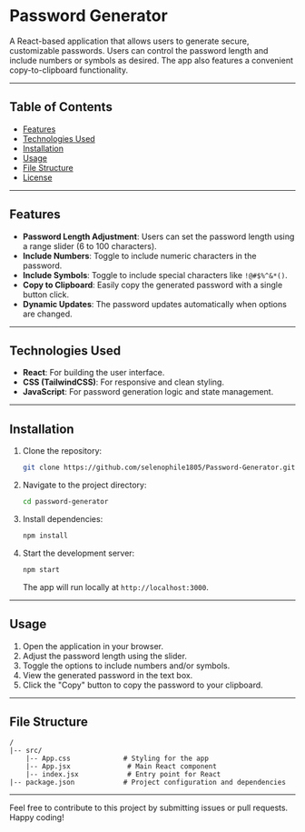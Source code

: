 # Password Generator

A React-based application that allows users to generate secure, customizable passwords. Users can control the password length and include numbers or symbols as desired. The app also features a convenient copy-to-clipboard functionality.

---

## Table of Contents
- [Features](#features)
- [Technologies Used](#technologies-used)
- [Installation](#installation)
- [Usage](#usage)
- [File Structure](#file-structure)
- [License](#license)

---

## Features

- **Password Length Adjustment**: Users can set the password length using a range slider (6 to 100 characters).
- **Include Numbers**: Toggle to include numeric characters in the password.
- **Include Symbols**: Toggle to include special characters like `!@#$%^&*()`.
- **Copy to Clipboard**: Easily copy the generated password with a single button click.
- **Dynamic Updates**: The password updates automatically when options are changed.

---

## Technologies Used

- **React**: For building the user interface.
- **CSS (TailwindCSS)**: For responsive and clean styling.
- **JavaScript**: For password generation logic and state management.

---

## Installation

1. Clone the repository:
   ```bash
   git clone https://github.com/selenophile1805/Password-Generator.git
   ```

2. Navigate to the project directory:
   ```bash
   cd password-generator
   ```

3. Install dependencies:
   ```bash
   npm install
   ```

4. Start the development server:
   ```bash
   npm start
   ```

   The app will run locally at `http://localhost:3000`.

---

## Usage

1. Open the application in your browser.
2. Adjust the password length using the slider.
3. Toggle the options to include numbers and/or symbols.
4. View the generated password in the text box.
5. Click the "Copy" button to copy the password to your clipboard.

---

## File Structure
```
/
|-- src/
    |-- App.css             # Styling for the app
    |-- App.jsx              # Main React component
    |-- index.jsx            # Entry point for React
|-- package.json            # Project configuration and dependencies
```

---

Feel free to contribute to this project by submitting issues or pull requests. Happy coding!

